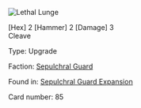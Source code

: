 
![Lethal Lunge](https://warhammerunderworlds.com/wp-content/uploads/sites/6/2017/12/085_ENG-Lethal-Lunge.png)

<p class="text-center p-2 mb-2 text-white weapon">[Hex] 2 [Hammer] 2 [Damage] 3<br>Cleave</p>

Type: Upgrade

Faction: [Sepulchral Guard](/factions/sepulchral-guard.md)

Found in: [Sepulchral Guard Expansion](/locations/sepulchral-guard-expansion.md)

Card number: 85
